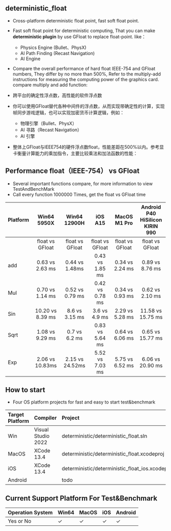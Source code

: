 ## deterministic_float
 * Cross-platform deterministic float point, fast soft float point.
 * Fast soft float point for deterministic computing, That
you can make **deterministic plugin** by use GFloat to replace float-point. like：
    * Physics Engine (Bullet、PhysX)
    * AI Path Finding (Recast Navigation)
    * AI Engine
 * Compare the overall performance of hard float IEEE-754 and GFloat numbers, They differ by no more than 500%, Refer to the multiply-add instructions for measuring the computing power of the graphics card. compare multiply and add function:



  * 跨平台的确定性浮点数，高性能的软件浮点数
  * 你可以使用GFloat替代各种中间件的浮点数，从而实现带确定性的计算，实现帧同步游戏逻辑，也可以实现加密货币计算逻辑，例如：
    * 物理引擎（Bullet、PhysX）
    * AI 寻路（Recast Navigation）
    * AI 引擎
  * 整体上GFloat与IEEE754的硬件浮点数float，性能差距在500%以内。参考显卡衡量计算能力的乘加指令，主要比较乘法和加法函数的性能：
 
 

## Performance float（IEEE-754） vs GFloat
 * Several important functions compare, for more information to view TestAndBenchMark 
 * Call every function 1000000 Times, get the float vs GFloat time

Platform|Win64 5950X|Win64 12900H | iOS A15 | MacOS M1 Pro | Android P40 <br /> HiSilicon KIRIN 990|
|:--|:--:|:--: |:--:|:--:|:--:|
| |float vs GFloat| float vs GFloat| float vs GFloat|float vs GFloat |float vs GFloat
|add|0.63 vs 2.63 ms| 0.44 vs 1.48ms| 0.43 vs 1.85 ms|0.34 vs 2.24 ms | 0.89 vs 8.76 ms
|Mul|0.70 vs 1.14 ms| 0.52 vs 0.79 ms| 0.42 vs 0.78 ms |0.34 vs 0.93 ms|0.62 vs 2.10 ms
|Sin|10.20 vs 8.39 ms|8.6 vs 3.15 ms| 3.6 vs 4.9 ms|2.29 vs 5.28 ms | 11.58 vs 15.75 ms
|Sqrt|1.08 vs 9.29  ms|0.7 vs 6.2 ms|0.83 vs 5.64 ms |0.64 vs 6.06 ms| 0.65 vs 15.77 ms
|Exp| 2.06 vs 10.83ms| 2.15 vs 24.52ms|5.52 vs 7.03 ms|5.75 vs 6.52 ms| 6.06 vs 20.90 ms
	
## How to start
 * Four OS platform projects for fast and easy to start test&benchmark

|Target Platform| Compiler| Project |
|:--|:--|:--|
|Win|Visual Studio 2022| deterministic/deterministic_float.sln|
|MacOS|XCode 13.4| deterministic/deterministic_float.xcodeproj |
|iOS|XCode 13.4| deterministic/deterministic_float_ios.xcodeproj |
|Android||todo|

## Current Support Platform For Test&Benchmark 
|Operation System|Win64|MacOS| iOS| Android|
|--|--|--|--|--|
|Yes or No | $\checkmark$  |$\checkmark$|$\checkmark$| $\checkmark$ |





